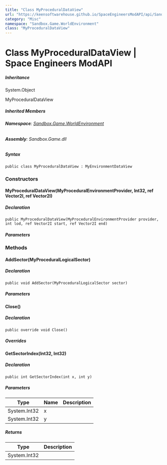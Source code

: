 ```yaml
---
title: "Class MyProceduralDataView"
url: "https://keensoftwarehouse.github.io/SpaceEngineersModAPI/api/Sandbox.Game.WorldEnvironment.MyProceduralDataView.html"
category: "Misc"
namespace: "Sandbox.Game.WorldEnvironment"
class: "MyProceduralDataView"
---
```


# Class MyProceduralDataView | Space Engineers ModAPI

##### Inheritance

System.Object

MyProceduralDataView

##### Inherited Members

###### **Namespace**: [Sandbox.Game.WorldEnvironment](https://keensoftwarehouse.github.io/SpaceEngineersModAPI/api/Sandbox.Game.WorldEnvironment.html)

###### **Assembly**: Sandbox.Game.dll

##### Syntax

```
public class MyProceduralDataView : MyEnvironmentDataView
```

### [](#constructors)Constructors

#### [](#Sandbox_Game_WorldEnvironment_MyProceduralDataView__ctor_Sandbox_Game_WorldEnvironment_MyProceduralEnvironmentProvider_System_Int32_VRageMath_Vector2I__VRageMath_Vector2I__)MyProceduralDataView(MyProceduralEnvironmentProvider, Int32, ref Vector2I, ref Vector2I)

##### Declaration

```
public MyProceduralDataView(MyProceduralEnvironmentProvider provider, int lod, ref Vector2I start, ref Vector2I end)
```

##### Parameters

### [](#methods)Methods

#### [](#Sandbox_Game_WorldEnvironment_MyProceduralDataView_AddSector_Sandbox_Game_WorldEnvironment_MyProceduralLogicalSector_)AddSector(MyProceduralLogicalSector)

##### Declaration

```
public void AddSector(MyProceduralLogicalSector sector)
```

##### Parameters

#### [](#Sandbox_Game_WorldEnvironment_MyProceduralDataView_Close)Close()

##### Declaration

```
public override void Close()
```

##### Overrides

#### [](#Sandbox_Game_WorldEnvironment_MyProceduralDataView_GetSectorIndex_System_Int32_System_Int32_)GetSectorIndex(Int32, Int32)

##### Declaration

```
public int GetSectorIndex(int x, int y)
```

##### Parameters

| Type | Name | Description |
| --- | --- | --- |
| System.Int32 | x   |     |
| System.Int32 | y   |     |

##### Returns

| Type | Description |
| --- | --- |
| System.Int32 |     |
